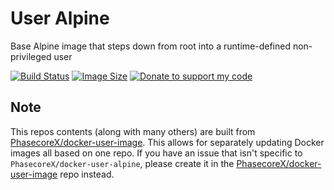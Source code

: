 # User Alpine
Base Alpine image that steps down from root into a runtime-defined non-privileged user

[![Build Status](https://cloud.drone.io/api/badges/PhasecoreX/docker-user-alpine/status.svg)](https://cloud.drone.io/PhasecoreX/docker-user-alpine)
[![Image Size](https://images.microbadger.com/badges/image/phasecorex/user-alpine.svg)](https://microbadger.com/images/phasecorex/user-alpine)
[![Donate to support my code](https://img.shields.io/badge/Paypal-Donate-blue.svg)](https://paypal.me/pcx)

## Note
This repos contents (along with many others) are built from [PhasecoreX/docker-user-image](https://github.com/PhasecoreX/docker-user-image). This allows for separately updating Docker images all based on one repo. If you have an issue that isn't specific to `PhasecoreX/docker-user-alpine`, please create it in the [PhasecoreX/docker-user-image](https://github.com/PhasecoreX/docker-user-image) repo instead.
